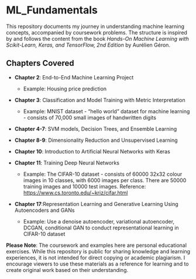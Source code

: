 # ML_Fundamentals

This repository documents my journey in understanding machine learning concepts, accompanied by coursework problems. The structure is inspired by and follows the content from the book *Hands-On Machine Learning with Scikit-Learn, Keras, and TensorFlow, 2nd Edition* by Aurélien Géron.


## Chapters Covered

- **Chapter 2**: End-to-End Machine Learning Project
    - Example: Housing price prediction
- **Chapter 3**: Classification and Model Training with Metric Interpretation
    - Example: MNIST dataset - “hello world” dataset for machine learning - consists of 70,000 small images of handwritten digits
- **Chapter 4-7**: SVM models, Decision Trees, and Ensemble Learning
- **Chapter 8-9**: Dimensionality Reduction and Unsupervised Learning
- **Chapter 10**: Introduction to Artificial Neural Networks with Keras
- **Chapter 11**: Training Deep Neural Networks
    - Example: The CIFAR-10 dataset - consists of 60000 32x32 colour images in 10 classes, with 6000 images per class. There are 50000 training images and 10000 test images. Reference: https://www.cs.toronto.edu/~kriz/cifar.html

- **Chapter 17**:Representation Learning and Generative Learning Using Autoencoders and GANs
    - Example: Use a denoise autoencoder, variational autoencoder, DCGAN, conditional GAN to conduct representational learning in CIFAR-10 dataset
  


**Please Note**: The coursework and examples here are personal educational exercises. While this repository is public for sharing knowledge and learning experiences, it is not intended for direct copying or academic plagiarism. I encourage viewers to use these materials as a reference for learning and to create original work based on their understanding.
